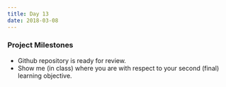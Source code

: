 ```yaml
---
title: Day 13
date: 2018-03-08
---
```


### Project Milestones

* Github repository is ready for review.
* Show me (in class) where you are with respect to your second (final) learning objective.
